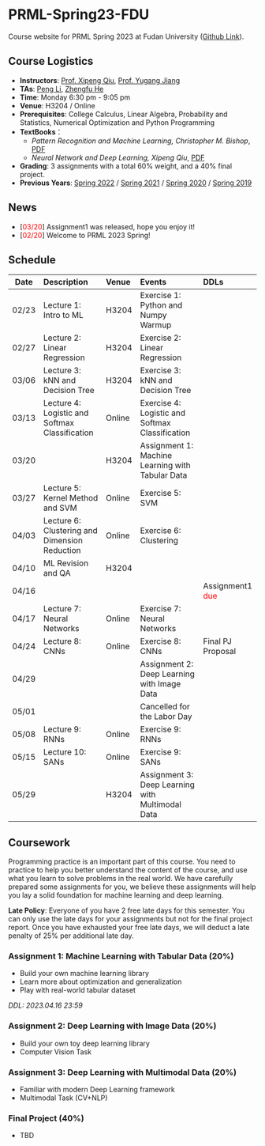 # PRML-Spring23-FDU

Course website for PRML Spring 2023 at Fudan University ([Github Link](https://github.com/dasepli/PRML-Spring23-FDU)).

## Course Logistics
- **Instructors**: [Prof. Xipeng Qiu](https://xpqiu.github.io/index.html), [Prof. Yugang Jiang](http://www.yugangjiang.info/bioChn.html)
- **TAs**: <a href="mailto:lip21@m.fudan.edu.cn">Peng Li</a>, <a href="mailto:zfhe19@fudan.edu.cn">Zhengfu He</a>
- **Time**: Monday 6:30 pm - 9:05 pm
- **Venue**: H3204 / Online
- **Prerequisites**: College Calculus, Linear Algebra, Probability and Statistics, Numerical Optimization and Python Programming
- **TextBooks**：
    - *Pattern Recognition and Machine Learning, Christopher M. Bishop*, [PDF](https://www.microsoft.com/en-us/research/uploads/prod/2006/01/Bishop-Pattern-Recognition-and-Machine-Learning-2006.pdf)
    - *Neural Network and Deep Learning, Xipeng Qiu*, [PDF](https://nndl.github.io/)
- **Grading**: 3 assignments with a total 60% weight, and a 40% final project.
- **Previous Years**: [Spring 2022](https://github.com/dasepli/PRML-Spring22-FDU) / [Spring 2021](https://toscode.gitee.com/fnlp/prml-21-spring) / [Spring 2020](https://github.com/xuyige/PRML-Spring20-FDU) / [Spring 2019](https://github.com/FDUCSLG/PRML-2019Spring-FDU)

## News
<ul>
<li>[<font color="red">03/20</font>] Assignment1 was released, hope you enjoy it! </li>
<li>[<font color="red">02/20</font>] Welcome to PRML 2023 Spring! </li>
</ul>

## Schedule
|Date |Description| Venue |Events | DDLs|
|:---:|:------|:------|:----|:----|
|02/23 |Lecture 1: Intro to ML   |  H3204  |Exercise 1: Python and Numpy Warmup| |
|02/27 |Lecture 2: Linear Regression | H3204 |Exercise 2: Linear Regression| |
|03/06 |Lecture 3: kNN and Decision Tree | H3204 |Exercise 3: kNN and Decision Tree| |
|03/13 |Lecture 4: Logistic and Softmax Classification | Online |Exercise 4: Logistic and Softmax Classification| |
|03/20 | | H3204 |Assignment 1: Machine Learning with Tabular Data| |
|03/27 |Lecture 5: Kernel Method and SVM | Online |Exercise 5: SVM| |
|04/03 |Lecture 6: Clustering and Dimension Reduction | Online |Exercise 6: Clustering| |
|04/10 |ML Revision and QA  | H3204 | | |
|04/16 |  |  |  | Assignment1 <font color="red">due</font> |
|04/17 |Lecture 7: Neural Networks | Online |Exercise 7: Neural Networks| |
|04/24 |Lecture 8: CNNs | Online  |Exercise 8: CNNs|  Final PJ Proposal|
|04/29 | |  |Assignment 2: Deep Learning with Image Data| |
|05/01 | |  |Cancelled for the Labor Day| |
|05/08 |Lecture 9: RNNs | Online |Exercise 9: RNNs| |
|05/15 |Lecture 10: SANs | Online |Exercise 9: SANs| |
|05/29 | | H3204 |Assignment 3: Deep Learning with Multimodal Data| |

## Coursework
Programming practice is an important part of this course. 
You need to practice to help you better understand the content of the course, and use what you learn to solve problems in the real world. 
We have carefully prepared some assignments for you, we believe these assignments will help you lay a solid foundation for machine learning and deep learning.

**Late Policy**: Everyone of you have 2 free late days for this semester. You can only use the late days for your assignments but not for the final project report. Once you have exhausted your free late days, we will deduct a late penalty of 25% per additional late day.

### Assignment 1: Machine Learning with Tabular Data (20%)
- Build your own machine learning library
- Learn more about optimization and generalization
- Play with real-world tabular dataset

*DDL: 2023.04.16 23:59*

### Assignment 2: Deep Learning with Image Data (20%)
- Build your own toy deep learning library
- Computer Vision Task

### Assignment 3: Deep Learning with Multimodal Data (20%)
- Familiar with modern Deep Learning framework
- Multimodal Task (CV+NLP)

### Final Project (40%)
- TBD
